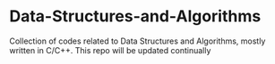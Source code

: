 # Data-Structures-and-Algorithms
Collection of codes related to Data Structures and Algorithms, mostly written in C/C++. This repo will be updated continually

